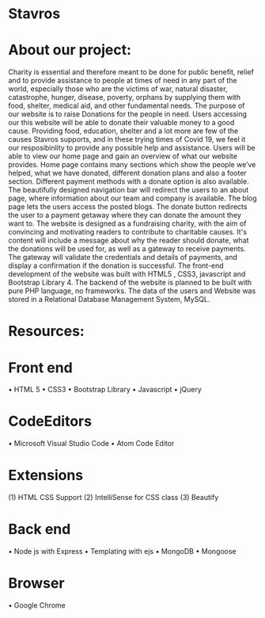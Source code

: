 # Stavros

# About our project:
Charity is essential and therefore meant to be done for public benefit, relief and to provide 
assistance to people at times of need in any part of the world, especially those who are the 
victims of war, natural disaster, catastrophe, hunger, disease, poverty, orphans by supplying 
them with food, shelter, medical aid, and other fundamental needs.
The purpose of our website is to raise Donations for the people in need. Users accessing our
this website will be able to donate their valuable money to a good cause. Providing food, 
education, shelter and a lot more are few of the causes Stavros supports, and in these trying 
times of Covid 19, we feel it our resposibinlity to provide any possible help and assistance.
Users will be able to view our home page and gain an overview of what our website 
provides. Home page contains many sections which show the people we’ve helped, what we 
have donated, different donation plans and also a footer section. Different payment 
methods with a donate option is also available. The beautifully designed navigation bar will 
redirect the users to an about page, where information about our team and company is 
available. The blog page lets the users access the posted blogs. The donate button redirects 
the user to a payment getaway where they can donate the amount they want to.
The website is designed as a fundraising charity, with the aim of convincing and motivating 
readers to contribute to charitable causes. It's content will include a message about why the 
reader should donate, what the donations will be used for, as well as a gateway to receive 
payments. The gateway will validate the credentials and details of payments, and display a 
confirmation if the donation is successful. 
The front-end development of the website was built with HTML5 , CSS3, javascript and 
Bootstrap Library 4. The backend of the website is planned to be built with pure PHP 
language, no frameworks. The data of the users and Website was stored in a Relational 
Database Management System, MySQL.

# Resources:

# Front end
• HTML 5
• CSS3
• Bootstrap Library
• Javascript
• jQuery

# CodeEditors 
• Microsoft Visual Studio Code 
• Atom Code Editor

 # Extensions
(1) HTML CSS Support
(2) IntelliSense for CSS class 
(3) Beautify
# Back end
• Node js with Express
• Templating with ejs
• MongoDB 
• Mongoose
# Browser
• Google Chrome
